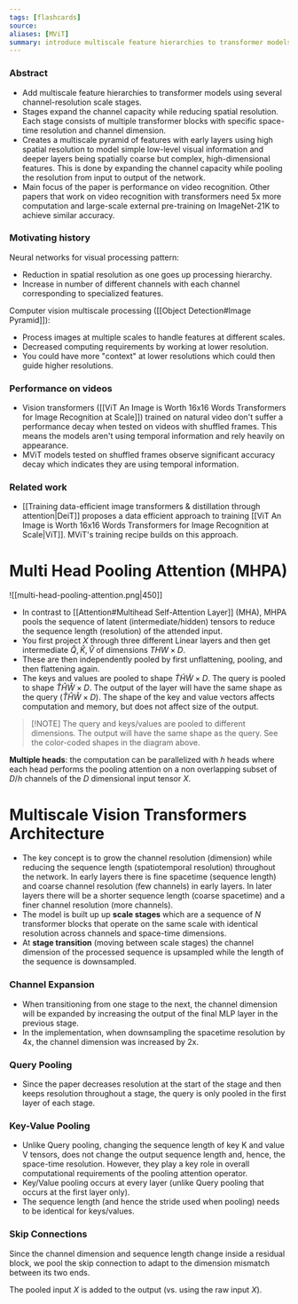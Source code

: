 ```yaml
---
tags: [flashcards]
source:
aliases: [MViT]
summary: introduce multiscale feature hierarchies to transformer models.
---
```


### Abstract
- Add multiscale feature hierarchies to transformer models using several channel-resolution scale stages.
- Stages expand the channel capacity while reducing spatial resolution. Each stage consists of multiple transformer blocks with specific space-time resolution and channel dimension.
- Creates a multiscale pyramid of features with early layers using high spatial resolution to model simple low-level visual information and deeper layers being spatially coarse but complex, high-dimensional features. This is done by expanding the channel capacity while pooling the resolution from input to output of the network.
- Main focus of the paper is performance on video recognition. Other papers that work on video recognition with transformers need 5x more computation and large-scale external pre-training on ImageNet-21K to achieve similar accuracy.

### Motivating history
Neural networks for visual processing pattern:
- Reduction in spatial resolution as one goes up processing hierarchy.
- Increase in number of different channels with each channel corresponding to specialized features.

Computer vision multiscale processing ([[Object Detection#Image Pyramid]]):
- Process images at multiple scales to handle features at different scales.
- Decreased computing requirements by working at lower resolution.
- You could have more "context" at lower resolutions which could then guide higher resolutions.

### Performance on videos
- Vision transformers ([[ViT An Image is Worth 16x16 Words Transformers for Image Recognition at Scale]]) trained on natural video don't suffer a performance decay when tested on videos with shuffled frames. This means the models aren't using temporal information and rely heavily on appearance.
- MViT models tested on shuffled frames observe significant accuracy decay which indicates they are using temporal information.

### Related work
- [[Training data-efficient image transformers & distillation through attention|DeiT]] proposes a data efficient approach to training [[ViT An Image is Worth 16x16 Words Transformers for Image Recognition at Scale|ViT]]. MViT's training recipe builds on this approach.

# Multi Head Pooling Attention (MHPA)
![[multi-head-pooling-attention.png|450]]

- In contrast to [[Attention#Multihead Self-Attention Layer]] (MHA), MHPA pools the sequence of latent (intermediate/hidden) tensors to reduce the sequence length (resolution) of the attended input.
- You first project $X$ through three different Linear layers and then get intermediate $\hat{Q}, \hat{K}, \hat{V}$ of dimensions $T H W \times D$.
- These are then independently pooled by first unflattening, pooling, and then flattening again.
- The keys and values are pooled to shape $\widetilde{T} \widetilde{H} \widetilde{W} \times D$. The query is pooled to shape $\hat{T} \hat{H} \hat{W} \times D$. The output of the layer will have the same shape as the query ($\hat{T} \hat{H} \hat{W} \times D$). The shape of the key and value vectors affects computation and memory, but does not affect size of the output.


> [!NOTE] The query and keys/values are pooled to different dimensions. The output will have the same shape as the query. See the color-coded shapes in the diagram above.


**Multiple heads**: the computation can be parallelized with $h$ heads where each head performs the pooling attention on a non overlapping subset of $D/h$ channels of the $D$ dimensional input tensor $X$.

# Multiscale Vision Transformers Architecture
- The key concept is to grow the channel resolution (dimension) while reducing the sequence length (spatiotemporal resolution) throughout the network. In early layers there is fine spacetime (sequence length) and coarse channel resolution (few channels) in early layers. In later layers there will be a shorter sequence length (coarse spacetime) and a finer channel resolution (more channels).
- The model is built up up **scale stages** which are a sequence of $N$ transformer blocks that operate on the same scale with identical resolution across channels and space-time dimensions.
- At **stage transition** (moving between scale stages) the channel dimension of the processed sequence is upsampled while the length of the sequence is downsampled.

### Channel Expansion
- When transitioning from one stage to the next, the channel dimension will be expanded by increasing the output of the final MLP layer in the previous stage.
- In the implementation, when downsampling the spacetime resolution by 4x, the channel dimension was increased by 2x.

### Query Pooling
- Since the paper decreases resolution at the start of the stage and then keeps resolution throughout a stage, the query is only pooled in the first layer of each stage.

### Key-Value Pooling
- Unlike Query pooling, changing the sequence length of key K and value V tensors, does not change the output sequence length and, hence, the space-time resolution. However, they play a key role in overall computational requirements of the pooling attention operator.
- Key/Value pooling occurs at every layer (unlike Query pooling that occurs at the first layer only).
- The sequence length (and hence the stride used when pooling) needs to be identical for keys/values.

### Skip Connections
Since the channel dimension and sequence length change inside a residual block, we pool the skip connection to adapt to the dimension mismatch between its two ends.

The pooled input $X$ is added to the output (vs. using the raw input $X$).